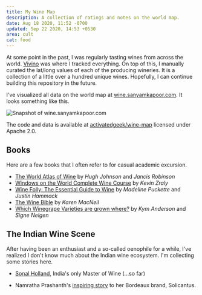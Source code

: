 ```yaml
---
title: My Wine Map
description: A collection of ratings and notes on the world map.
date: Aug 18 2020, 11:52 -0700
updated: Sep 22 2020, 14:53 +0530
area: cult
cat: food
---
```


At some point in the past, I was regularly tasting wines from across the world.
[Vivino](https://www.vivino.com) was where I tracked everything. On top of this,
I manually curated the lat/long values of each of the producing wineries. It is
a collection of a little over a hundred unique wines. Hopefully, I can continue
building this repository in the future.

I've visualized all data on the world map at
[wine.sanyamkapoor.com](https://u.perhapsbay.es/wine-map). It looks something like
this.

![Snapshot of wine.sanyamkapoor.com](https://i.imgur.com/yATcmrp.png)

The code and data is available at [activatedgeek/wine-map](https://github.com/activatedgeek/wine-map)
licensed under Apache 2.0.

## Books

Here are a few books that I often refer to for casual academic excursion.

- [The World Atlas of Wine](https://www.jancisrobinson.com/learn/booksDVDsapps/world-atlas-wine-8th-edition) by _Hugh Johnson_ and _Jancis Robinson_
- [Windows on the World Complete Wine Course](https://kevinzraly.com) by _Kevin Zraly_
- [Wine Folly: The Essential Guide to Wine](https://winefolly.com/wine-folly-the-essential-guide-to-wine-book/) by _Madeline Puckette_ and _Justin Hammack_
- [The Wine Bible](https://www.karenmacneil.com/product/the-wine-bible/) by _Karen MacNeil_
- [Which Winegrape Varieties are grown where?](https://www.adelaide.edu.au/press/titles/winegrapes) by _Kym Anderson_ and _Signe Nelgen_

## The Indian Wine Scene

After having been an enthusiast and a so-called oenophile for a while, I've
realized I don't know much about the Indian wine ecosystem. I'm collecting
some stories here.

- [Sonal Holland](http://www.sonalholland.com), India's only Master of Wine (...so far)

- Namratha Prashanth's [inspiring story](https://www.decanter.com/wine-news/opinion/news-blogs-anson/solicantus-bordeaux-wine-namratha-prashanth-443741/) to her Bordeaux brand, Solicantus.
